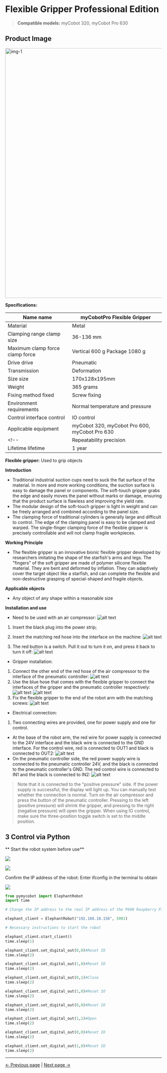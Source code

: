 # Flexible Gripper Professional Edition

> **Compatible models:** myCobot 320, myCobot Pro 630

## Product Image

<img src="../../../resources/1-ProductIntroduction/1.4/1.4.1-Gripper/4-FlexibleGripper/柔性夹爪1.jpg" alt="img-1" width="800" height="auto" /> <br>

**Specifications:**

| Name name | myCobotPro Flexible Gripper |
| ---------------------- | ---------------------------------------- |
| Material | Metal |
| Clamping range clamp size | 36-136 mm |
| Maximum clamp force clamp force | Vertical 600 g Package 1080 g |
| Drive drive | Pneumatic |
| Transmission | Deformation |
| Size size | 170x128x195mm |
| Weight | 365 grams |
| Fixing method fixed | Screw fixing |
| Environment requirements | Normal temperature and pressure |
| Control interface control | IO control |
| Applicable equipment |myCobot 320, myCobot Pro 600, myCobot Pro 630 |
<!-- | Repeatability precision | 0.5 mm |
| Lifetime lifetime | 1 year | -->
**Flexible gripper:** Used to grip objects

**Introduction**

- Traditional industrial suction cups need to suck the flat surface of the material. In more and more working conditions, the suction surface is easy to damage the panel or components. The soft-touch gripper grabs the edge and easily moves the panel without marks or damage, ensuring that the product surface is flawless and improving the yield rate.
- The modular design of the soft-touch gripper is light in weight and can be freely arranged and combined according to the panel size.
- The clamping force of traditional cylinders is generally large and difficult to control. The edge of the clamping panel is easy to be clamped and warped. The single-finger clamping force of the flexible gripper is precisely controllable and will not clamp fragile workpieces.

**Working Principle**

- The flexible gripper is an innovative bionic flexible gripper developed by researchers imitating the shape of the starfish's arms and legs. The "fingers" of the soft gripper are made of polymer silicone flexible material. They are bent and deformed by inflation. They can adaptively cover the target object like a starfish, and can complete the flexible and non-destructive grasping of special-shaped and fragile objects.

**Applicable objects**

- Any object of any shape within a reasonable size

**Installation and use**

- Need to be used with an air compressor:
![alt text](../../../resources/1-ProductIntroduction/1.4/1.4.1-Gripper/4-FlexibleGripper/a1.png)

1. Insert the black plug into the power strip;

2. Insert the matching red hose into the interface on the machine:
![alt text](../../../resources/1-ProductIntroduction/1.4/1.4.1-Gripper/4-FlexibleGripper/a2.png)
3. The red button is a switch. Pull it out to turn it on, and press it back to turn it off:
![alt text](../../../resources/1-ProductIntroduction/1.4/1.4.1-Gripper/4-FlexibleGripper/a3.png)

- Gripper installation:

1. Connect the other end of the red hose of the air compressor to the interface of the pneumatic controller:
![alt text](../../../resources/1-ProductIntroduction/1.4/1.4.1-Gripper/4-FlexibleGripper/a4.png)
2. Use the blue hose that comes with the flexible gripper to connect the interfaces of the gripper and the pneumatic controller respectively:
![alt text](../../../resources/1-ProductIntroduction/1.4/1.4.1-Gripper/4-FlexibleGripper/a5.png)
![alt text](../../../resources/1-ProductIntroduction/1.4/1.4.1-Gripper/4-FlexibleGripper/a6.png)
3. Fix the flexible gripper to the end of the robot arm with the matching screws:
![alt text](../../../resources/1-ProductIntroduction/1.4/1.4.1-Gripper/4-FlexibleGripper/a7.png)

- Electrical connection:

1. Two connecting wires are provided, one for power supply and one for control.

- At the base of the robot arm, the red wire for power supply is connected to the 24V interface and the black wire is connected to the GND interface. For the control wire, red is connected to OUT1 and black is connected to OUT2:
![alt text](../../../resources/1-ProductIntroduction/1.4/1.4.1-Gripper/4-FlexibleGripper/a8.png)
- On the pneumatic controller side, the red power supply wire is connected to the pneumatic controller 24V, and the black is connected to the pneumatic controller's GND. The red control wire is connected to IN1 and the black is connected to IN2:
![alt text](../../../resources/1-ProductIntroduction/1.4/1.4.1-Gripper/4-FlexibleGripper/a9.png)
> Note that it is connected to the "positive pressure" side. If the power supply is successful, the display will light up.
> You can manually test whether the connection is normal. Turn on the air compressor and press the button of the pneumatic controller. Pressing to the left (positive pressure) will shrink the gripper, and pressing to the right (negative pressure) will open the gripper. When using IO control, make sure the three-position toggle switch is set to the middle position.

## 3 Control via Python

** Start the robot system before use**

![](../../../resources/1-ProductIntroduction/1.4/poweron/poweron.png)

![](../../../resources/1-ProductIntroduction/1.4/poweron/poweron2.png)

Confirm the IP address of the robot: Enter ifconfig in the terminal to obtain

![](../../../resources/1-ProductIntroduction/1.4/poweron/ip.png)

```python
from pymycobot import ElephantRobot
import time

# Change the IP address to the real IP address of the P600 Raspberry Pi

elephant_client = ElephantRobot("192.168.10.158", 5001)

# Necessary instructions to start the robot

elephant_client.start_client()
time.sleep(1)

elephant_client.set_digital_out(0,0)#Reset IO
time.sleep(2)

elephant_client.set_digital_out(1,0)#Reset IO
time.sleep(2)

elephant_client.set_digital_out(0,1)#Close
time.sleep(2)

elephant_client.set_digital_out(1,0)#Reset IO
time.sleep(2)

elephant_client.set_digital_out(0,0)#Reset IO
time.sleep(2)

elephant_client.set_digital_out(1,1)#Open
time.sleep(2)

elephant_client.set_digital_out(0,0)#Reset IO
time.sleep(2)

elephant_client.set_digital_out(1,0)#Reset IO
time.sleep(2)

```

---

[← Previous page](./3-PneumaticGripper.md) | [Next page →](../1.4.2-PumpCup/1-ModuleSuctionCup.md)
